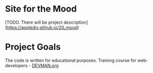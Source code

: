 # Site for the Mood

[TODO. There will be project description]
(https://appledix.github.io/20_mood)

# Project Goals

The code is written for educational purposes. Training course for web-developers - [DEVMAN.org](https://devman.org)
